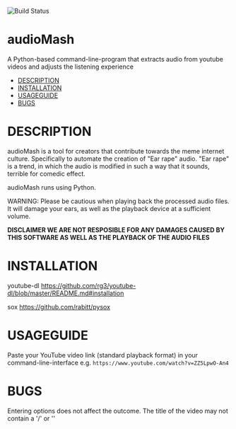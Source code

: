 ![Build Status](https://travis-ci.org/jensgerntholtz/audioMash.svg?branch=master)
# audioMash
A Python-based command-line-program that extracts audio from youtube videos and adjusts the listening experience

- [DESCRIPTION](#description)
- [INSTALLATION](#installation)
- [USAGEGUIDE](#usageguide)
- [BUGS](#bugs)

# DESCRIPTION
audioMash is a tool for creators that contribute towards the meme internet culture. Specifically to automate the creation of "Ear rape" audio. "Ear rape" is a trend, in which the audio is modified in such a way that it sounds, terrible for comedic effect.

audioMash runs using Python.

WARNING: Please be cautious when playing back the processed audio files. It will damage your ears, as well as the playback device at a sufficient volume.

**DISCLAIMER WE ARE NOT RESPOSIBLE FOR ANY DAMAGES CAUSED BY THIS SOFTWARE AS WELL AS THE PLAYBACK OF THE AUDIO FILES**

# INSTALLATION

youtube-dl
https://github.com/rg3/youtube-dl/blob/master/README.md#installation

sox
https://github.com/rabitt/pysox

# USAGEGUIDE
Paste your YouTube video link (standard playback format) in your command-line-interface
e.g. `https://www.youtube.com/watch?v=ZZ5LpwO-An4`

# BUGS

Entering options does not affect the outcome. 
The title of the video may not contain a '/' or '\'
